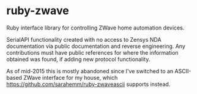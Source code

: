 ruby-zwave
==========

Ruby interface library for controlling ZWave home automation devices.

SerialAPI functionality created with no access to Zensys NDA documentation via
public documentation and reverse engineering.
Any contributions must have public references for where the information
obtained was found, if adding new protocol functionality.

As of mid-2015 this is mostly abandoned since I've switched to an ASCII-based ZWave interface for my house, which https://github.com/sarahemm/ruby-zwaveascii supports instead.

